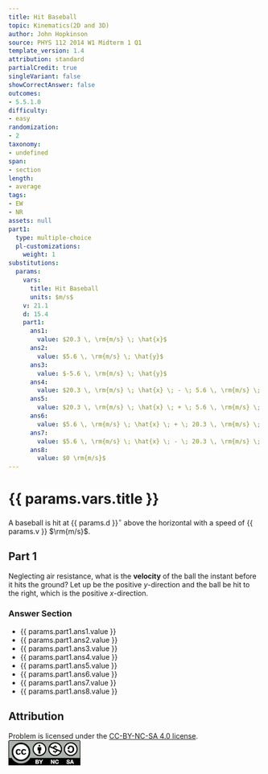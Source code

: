 ```yaml
---
title: Hit Baseball
topic: Kinematics(2D and 3D)
author: John Hopkinson
source: PHYS 112 2014 W1 Midterm 1 Q1
template_version: 1.4
attribution: standard
partialCredit: true
singleVariant: false
showCorrectAnswer: false
outcomes:
- 5.5.1.0
difficulty:
- easy
randomization:
- 2
taxonomy:
- undefined
span:
- section
length:
- average
tags:
- EW
- NR
assets: null
part1:
  type: multiple-choice
  pl-customizations:
    weight: 1
substitutions:
  params:
    vars:
      title: Hit Baseball
      units: $m/s$
    v: 21.1
    d: 15.4
    part1:
      ans1:
        value: $20.3 \, \rm{m/s} \; \hat{x}$
      ans2:
        value: $5.6 \, \rm{m/s} \; \hat{y}$
      ans3:
        value: $-5.6 \, \rm{m/s} \; \hat{y}$
      ans4:
        value: $20.3 \, \rm{m/s} \; \hat{x} \; - \; 5.6 \, \rm{m/s} \; \hat{y}$
      ans5:
        value: $20.3 \, \rm{m/s} \; \hat{x} \; + \; 5.6 \, \rm{m/s} \; \hat{y}$
      ans6:
        value: $5.6 \, \rm{m/s} \; \hat{x} \; + \; 20.3 \, \rm{m/s} \; \hat{y}$
      ans7:
        value: $5.6 \, \rm{m/s} \; \hat{x} \; - \; 20.3 \, \rm{m/s} \; \hat{y}$
      ans8:
        value: $0 \rm{m/s}$
---
```

# {{ params.vars.title }}
A baseball is hit at {{ params.d }}$^\circ$ above the horizontal with a speed of {{ params.v }} $\rm{m/s}$.

## Part 1

Neglecting air resistance, what is the **velocity** of the ball the instant before it hits the ground? Let up be the positive $y$-direction and the ball be hit to the right, which is the positive $x$-direction.

### Answer Section

- {{ params.part1.ans1.value }}
- {{ params.part1.ans2.value }}
- {{ params.part1.ans3.value }}
- {{ params.part1.ans4.value }}
- {{ params.part1.ans5.value }}
- {{ params.part1.ans6.value }}
- {{ params.part1.ans7.value }}
- {{ params.part1.ans8.value }}

## Attribution

Problem is licensed under the [CC-BY-NC-SA 4.0 license](https://creativecommons.org/licenses/by-nc-sa/4.0/).<br> ![The Creative Commons 4.0 license requiring attribution-BY, non-commercial-NC, and share-alike-SA license.](https://raw.githubusercontent.com/firasm/bits/master/by-nc-sa.png)